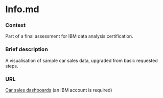 # Info.md
### Context
Part of a final assessment for IBM data analysis certification.

### Brief description
A visualisation of sample car sales data, upgraded from basic requested steps.

### URL
[Car sales dashboards](https://us3.ca.analytics.ibm.com/bi/v1/disp?perspective=dashboard&pathRef=.public_folders%2FCert%2Bproject%2FCognos%2Bcert%2Bproject&action=view&mode=dashboard&subView=model000001966a06d559_00000004) (an IBM account is required)
